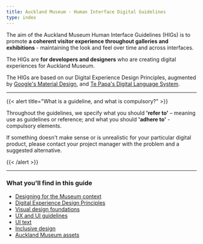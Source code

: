 ```yaml
---
title: Auckland Museum - Human Interface Digital Guidelines
type: index
---
```


The aim of the Auckland Museum Human Interface Guidelines (HIGs) is to promote **a coherent visitor experience throughout galleries and exhibitions** - maintaining the look and feel over time and across interfaces.

The HIGs are **for developers and designers** who are creating digital experiences for Auckland Museum. 

The HIGs are based on our Digital Experience Design Principles, augmented by [Google's Material Design](https://material.io/), and [Te Papa's Digital Language System](https://te-papa.github.io/).

--- 

{{< alert title="What is a guideline, and what is compulsory?" >}}

Throughout the guidelines, we specify what you should **'refer to'** – meaning use as guidelines or reference; and what you should **'adhere to'** - compulsory elements.

If something doesn't make sense or is unrealistic for your particular digital product, please contact your project manager with the problem and a suggested alternative.

{{< /alert >}}

---

### What you'll find in this guide

* [Designing for the Museum context](./designing-for-the-museum-context)
* [Digital Experience Design Principles](./digital-experience-design-principles)
* [Visual design foundations](./visual-design-foundations)
* [UX and UI guidelines](./ux-and-ui-guidelines)
* [UI text](./ui-text)
* [Inclusive design](./ui-text)
* [Auckland Museum assets](./auckland-museum-assets)

